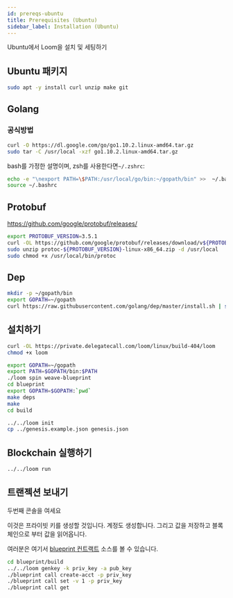 ```yaml
---
id: prereqs-ubuntu
title: Prerequisites (Ubuntu)
sidebar_label: Installation (Ubuntu)
---
```

Ubuntu에서 Loom을 설치 및 세팅하기

## Ubuntu 패키지

```bash
sudo apt -y install curl unzip make git
```

## Golang

### 공식방법

```bash
curl -O https://dl.google.com/go/go1.10.2.linux-amd64.tar.gz
sudo tar -C /usr/local -xzf go1.10.2.linux-amd64.tar.gz
```

bash를 가정한 설명이며, zsh를 사용한다면`~/.zshrc`:

```bash
echo -e "\nexport PATH=\$PATH:/usr/local/go/bin:~/gopath/bin" >>  ~/.bashrc
source ~/.bashrc
```

## Protobuf

https://github.com/google/protobuf/releases/

```bash
export PROTOBUF_VERSION=3.5.1
curl -OL https://github.com/google/protobuf/releases/download/v${PROTOBUF_VERSION}/protoc-${PROTOBUF_VERSION}-linux-x86_64.zip
sudo unzip protoc-${PROTOBUF_VERSION}-linux-x86_64.zip -d /usr/local
sudo chmod +x /usr/local/bin/protoc
```

## Dep

```bash
mkdir -p ~/gopath/bin
export GOPATH=~/gopath
curl https://raw.githubusercontent.com/golang/dep/master/install.sh | sh
```

## 설치하기

```bash
curl -OL https://private.delegatecall.com/loom/linux/build-404/loom
chmod +x loom

export GOPATH=~/gopath
export PATH=$GOPATH/bin:$PATH
./loom spin weave-blueprint
cd blueprint
export GOPATH=$GOPATH:`pwd`
make deps
make
cd build

../../loom init
cp ../genesis.example.json genesis.json
```

## Blockchain 실행하기

```bash
../../loom run
```

## 트랜젝션 보내기

두번째 콘솔을 여세요

이것은 프라이빗 키를 생성할 것입니다. 계정도 생성합니다. 그리고 값을 저장하고 블록체인으로 부터 값을 읽어옵니다.

여러분은 여기서 [blueprint 컨트랙트](https://github.com/loomnetwork/weave-blueprint) 소스를 볼 수 있습니다.

```bash
cd blueprint/build
../../loom genkey -k priv_key -a pub_key
./blueprint call create-acct -p priv_key
./blueprint call set -v 1 -p priv_key
./blueprint call get
```
